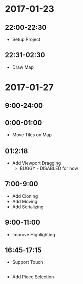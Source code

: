 # 2017-01-23

## 22:00-22:30

- Setup Project

## 22:31-02:30

- Draw Map

# 2017-01-27

## 9:00-24:00
## 0:00-01:00

- Move Tiles on Map

## 01:2:18

- Add Viewport Dragging
	- BUGGY - DISABLED for now

## 7:00-9:00

- Add Cloning
- Add Moving
- Add Serializing

## 9:00-11:00

- Improve Highlighting

## 16:45-17:15

- Support Touch

##

- Add Piece Selection

